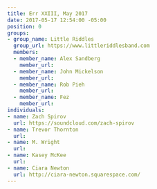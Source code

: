 ```yaml
---
title: Err XXIII, May 2017
date: 2017-05-17 12:54:00 -05:00
position: 0
groups:
- group_name: Little Riddles
  group_url: https://www.littleriddlesband.com
  members:
  - member_name: Alex Sandberg
    member_url: 
  - member_name: John Mickelson
    member_url: 
  - member_name: Rob Pieh
    member_url: 
  - member_name: Fez
    member_url: 
individuals:
- name: Zach Spirov
  url: https://soundcloud.com/zach-spirov
- name: Trevor Thornton
  url: 
- name: M. Wright
  url: 
- name: Kasey McKee
  url: 
- name: Ciara Newton
  url: http://ciara-newton.squarespace.com/
---
```


